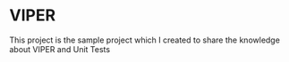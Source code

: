 # VIPER
This project is the sample project which I created to share the knowledge about VIPER and Unit Tests
